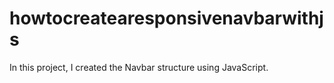# howtocreatearesponsivenavbarwithjs
In this project, I created the Navbar structure using JavaScript.
